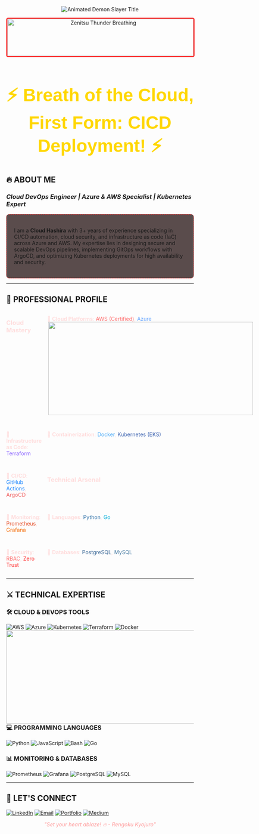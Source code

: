 <div align="center">

<!-- Anime Style Header with Demon Slayer Theme -->
<img src="https://readme-typing-svg.demolab.com?font=Kanit&weight=800&size=35&duration=4000&pause=1000&color=F71E1E&center=true&vCenter=true&width=600&height=90&lines=%E9%AC%BC%E6%BB%85%E3%81%AE%E5%88%83THIS+IS+RAHUL;DevOps+Engineer;CLOUD+HASHIRA+%F0%9F%94%A5" alt="Animated Demon Slayer Title">

<p style="color: #ff9999; font-style: italic;">
</p>

<!-- Anime Character GIF -->
<img src="./Add-ons/218883.gif" width="500" height="100" alt="Zenitsu Thunder Breathing" style="border-radius: 5px; border: 3px solid #ff2a2a;">

 <h1 align="center" style="color: gold; font-family: 'Comic Sans MS', cursive, sans-serif; font-size: 48px;">
⚡ Breath of the Cloud, First Form: CICD Deployment! ⚡
</h1>


</div>

## 🔥 ABOUT ME
### *Cloud DevOps Engineer | Azure & AWS Specialist | Kubernetes Expert*

<div style="background: rgba(20, 0, 0, 0.7); padding: 20px; border-radius: 8px; border: 1px dashed #ff2a2a;">

I am a **Cloud Hashira** with 3+ years of experience specializing in CI/CD automation, cloud security, and infrastructure as code (IaC) across Azure and AWS. My expertise lies in designing secure and scalable DevOps pipelines, implementing GitOps workflows with ArgoCD, and optimizing Kubernetes deployments for high availability and security.

</div>                                                                                           

---

## 🚀 PROFESSIONAL PROFILE

<div style="display: grid; grid-template-columns: repeat(2, 1fr); gap: 15px; text-align: left; color: #ffdddd;">

### Cloud Mastery
 🔹 **Cloud Platforms**: <span style="color: #ff6b6b;">AWS (Certified)</span>, <span style="color: #6ba8ff;">Azure</span> <img src="https://user-images.githubusercontent.com/74038190/225813708-98b745f2-7d22-48cf-9150-083f1b00d6c9.gif" height="250" width="550" align="right">
 
 🔹 **Infrastructure as Code**: <span style="color: #8a63ff;">Terraform</span>
 
 🔹 **Containerization**: <span style="color: #4dabf7;">Docker</span>, <span style="color: #4267b2;">Kubernetes (EKS)</span> 
 
 🔹 **CI/CD**: <span style="color: #2088ff;">GitHub Actions</span>, <span style="color: #ef5b5b;">ArgoCD</span>

### Technical Arsenal
 🔹 **Monitoring**: <span style="color: #e6522c;">Prometheus</span>, <span style="color: #f46800;">Grafana</span>
 
 🔹 **Languages**: <span style="color: #3776ab;">Python</span>, <span style="color: #00add8;">Go</span>
 
 🔹 **Security**: <span style="color: #ff6b6b;">RBAC</span>, <span style="color: #ff2a2a;">Zero Trust</span>
 
 🔹 **Databases**: <span style="color: #316192;">PostgreSQL</span>, <span style="color: #4479A1;">MySQL</span>

</div>

---

## ⚔️ TECHNICAL EXPERTISE 

### 🛠️ CLOUD & DEVOPS TOOLS
![AWS](https://img.shields.io/badge/AWS-%23FF9900.svg?style=for-the-badge&logo=amazon-aws&logoColor=white)
![Azure](https://img.shields.io/badge/Azure-%230072C6.svg?style=for-the-badge&logo=microsoft-azure&logoColor=white)
![Kubernetes](https://img.shields.io/badge/kubernetes-%23326ce5.svg?style=for-the-badge&logo=kubernetes&logoColor=white)   <img src="https://user-images.githubusercontent.com/74038190/212750155-3ceddfbd-19d3-40a3-87af-8d329c8323c4.gif" height="250" width="550" align="right"> 
![Terraform](https://img.shields.io/badge/Terraform-%235835CC.svg?style=for-the-badge&logo=terraform&logoColor=white)
![Docker](https://img.shields.io/badge/Docker-%230db7ed.svg?style=for-the-badge&logo=docker&logoColor=white)

### 💻 PROGRAMMING LANGUAGES 
![Python](https://img.shields.io/badge/python-%233776AB.svg?style=for-the-badge&logo=python&logoColor=white)
![JavaScript](https://img.shields.io/badge/javascript-%23323330.svg?style=for-the-badge&logo=javascript&logoColor=%23F7DF1E)
![Bash](https://img.shields.io/badge/bash-%23121011.svg?style=for-the-badge&logo=gnu-bash&logoColor=white)
![Go](https://img.shields.io/badge/go-%2300ADD8.svg?style=for-the-badge&logo=go&logoColor=white)

### 📊 MONITORING & DATABASES
![Prometheus](https://img.shields.io/badge/Prometheus-%23E6522C.svg?style=for-the-badge&logo=prometheus&logoColor=white)
![Grafana](https://img.shields.io/badge/Grafana-%23F46800.svg?style=for-the-badge&logo=grafana&logoColor=white)
![PostgreSQL](https://img.shields.io/badge/PostgreSQL-%23316192.svg?style=for-the-badge&logo=postgresql&logoColor=white)
![MySQL](https://img.shields.io/badge/MySQL-%234479A1.svg?style=for-the-badge&logo=mysql&logoColor=white)

---


## 🌸 LET'S CONNECT
 
[![LinkedIn](https://img.shields.io/badge/LinkedIn-0077B5?style=for-the-badge&logo=linkedin&logoColor=white)](https://www.linkedin.com/in/rahul-ambaragonda-79322127a/)
[![Email](https://img.shields.io/badge/Email-D14836?style=for-the-badge&logo=gmail&logoColor=white)](rahulambaragonda@example.com)
[![Portfolio](https://img.shields.io/badge/Portfolio-4285F4?style=for-the-badge&logo=googlechrome&logoColor=white)](https://www.azuresimplified.com/myprotifolio.html)
[![Medium](https://img.shields.io/badge/Medium-12100E?style=for-the-badge&logo=medium&logoColor=white)](https://cloudsimplified.hashnode.dev/)

<p style="color: #ff9999; font-style: italic; text-align: center;">
  "Set your heart ablaze! 🔥 - Rengoku Kyojuro"
</p>


